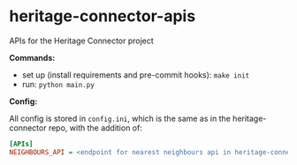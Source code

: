 # heritage-connector-apis
APIs for the Heritage Connector project

**Commands:**

* set up (install requirements and pre-commit hooks): `make init`
* run: `python main.py`

**Config:**

All config is stored in `config.ini`, which is the same as in the heritage-connector repo, with the addition of:

``` ini
[APIs]
NEIGHBOURS_API = <endpoint for nearest neighbours api in heritage-connector-vectors>
```
